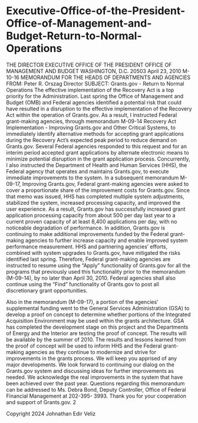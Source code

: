 # Executive-Office-of-the-President-Office-of-Management-and-Budget-Return-to-Normal-Operations

 THE DIRECTOR
EXECUTIVE OFFICE OF THE PRESIDENT
OFFICE OF MANAGEMENT AND BUDGET WASHINGTON, D.C. 20503
April 23, 2010
M-10-16
MEMORANDUM FOR THE HEADS OF DEPARTMENTS AND AGENCIES FROM: Peter R. Orszag
Director
SUBJECT: Grants.gov - Return to Normal Operations
The effective implementation of the Recovery Act is a top priority for the Administration. Last spring the Office of Management and Budget (OMB) and Federal agencies identified a potential risk that could have resulted in a disruption to the effective implementation of the Recovery Act within the operation of Grants.gov. As a result, I instructed Federal grant-making agencies, through memorandum M-09-14 Recovery Act Implementation - Improving Grants.gov and Other Critical Systems, to immediately identify alternative methods for accepting grant applications during the Recovery Act’s expected peak period to reduce demand on Grants.gov. Several Federal agencies responded to this request and for an interim period accepted grant applications by alternate electronic means to minimize potential disruption in the grant application process. Concurrently, I also instructed the Department of Health and Human Services (HHS), the Federal agency that operates and maintains Grants.gov, to execute immediate improvements to the system.
In a subsequent memorandum M-09-17, Improving Grants.gov, Federal grant-making agencies were asked to cover a proportionate share of the improvement costs for Grants.gov. Since that memo was issued, HHS has completed multiple system adjustments, stabilized the system, increased processing capacity, and improved the user experience. As a result, Grants.gov has successfully increased grant application processing capacity from about 500 per day last year to a current proven capacity of at least 8,400 applications per day, with no noticeable degradation of performance. In addition, Grants.gov is continuing to make additional improvements funded by the Federal grant-making agencies to further increase capacity and enable improved system performance measurement.
HHS and partnering agencies’ efforts, combined with system upgrades to Grants.gov, have mitigated the risks identified last spring. Therefore, Federal grant-making agencies are instructed to resume using the “Apply” functionality of Grants.gov for all the programs that previously used this functionality prior to the memorandum (M-09-14), by no later than April 30, 2010. Federal agencies shall also continue using the “Find” functionality of Grants.gov to post all discretionary grant opportunities.
   
Also in the memorandum (M-09-17), a portion of the agencies’ supplemental funding went to the General Services Administration (GSA) to develop a proof on concept to determine whether portions of the Integrated Acquisition Environment may be used within the grants architecture. GSA has completed the development stage on this project and the Departments of Energy and the Interior are testing the proof of concept. The results will be available by the summer of 2010.
The results and lessons learned from the proof of concept will be used to inform HHS and the Federal grant-making agencies as they continue to modernize and strive for improvements in the grants process. We will keep you apprised of any major developments.
We look forward to continuing our dialog on the Grants.gov system and discussing ideas for further improvements as needed. We acknowledge the real improvements in the system that have been achieved over the past year. Questions regarding this memorandum can be addressed to Ms. Debra Bond, Deputy Controller, Office of Federal Financial Management at 202-395- 3993.
Thank you for your cooperation and support of Grants.gov.
2

Copyright 2024 Johnathan Edir Veliz
